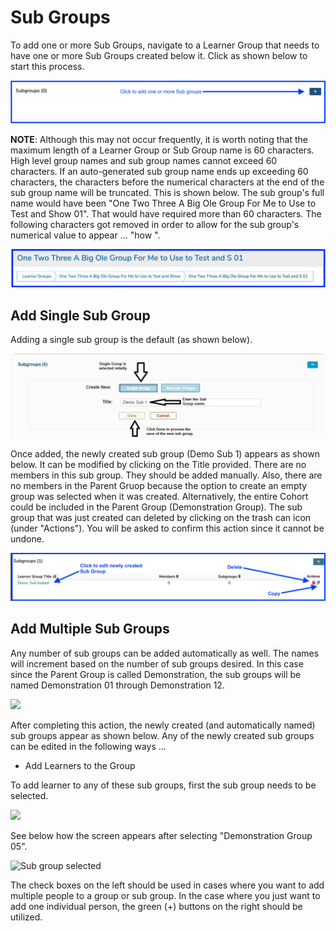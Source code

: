 # Sub Groups

To add one or more Sub Groups, navigate to a Learner Group that needs to have one or more Sub Groups created below it. Click as shown below to start this process.

![Click to add](../images/sub_groups/click_to_add.png)

**NOTE**: Although this may not occur frequently, it is worth noting that the maximum length of a Learner Group or Sub Group name is 60 characters. High level group names and sub group names cannot exceed 60 characters. If an auto-generated sub group name ends up exceeding 60 characters, the characters before the numerical characters at the end of the sub group name will be truncated. This is shown below. The sub group's full name would have been "One Two Three A Big Ole Group For Me to Use to Test and Show 01". That would have required more than 60 characters. The following characters got removed in order to allow for the sub group's numerical value to appear ... "how ".

![Name truncated](../images/sub_groups/name_truncated.png)

## Add Single Sub Group

Adding a single sub group is the default (as shown below).

![Add single sub group](../images/sub_groups/add_single_sub_group.jpg)

Once added, the newly created sub group (Demo Sub 1) appears as shown below. It can be modified by clicking on the Title provided. There are no members in this sub group. They should be added manually. Also, there are no members in the Parent Gruop because the option to create an empty group was selected when it was created. Alternatively, the entire Cohort could be included in the Parent Group (Demonstration Group). The sub group that was just created can deleted by clicking on the trash can icon (under "Actions"). You will be asked to confirm this action since it cannot be undone.

![](../images/sub_grp_1.png)

## Add Multiple Sub Groups

Any number of sub groups can be added automatically as well. The names will increment based on the number of sub groups desired. In this case since the Parent Group is called Demonstration, the sub groups will be named Demonstration 01 through Demonstration 12.

![](../.gitbook/assets/demo\_sub4.jpg)

After completing this action, the newly created (and automatically named) sub groups appear as shown below. Any of the newly created sub groups can be edited in the following ways ...

* Add Learners to the Group

To add learner to any of these sub groups, first the sub group needs to be selected.

![](../.gitbook/assets/demo\_sub5.jpg)

See below how the screen appears after selecting "Demonstration Group 05".

![Sub group selected](../.gitbook/assets/demo\_sub6.jpg)

The check boxes on the left should be used in cases where you want to add multiple people to a group or sub group. In the case where you just want to add one individual person, the green (+) buttons on the right should be utilized.
